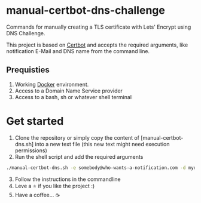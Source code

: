 # manual-certbot-dns-challenge
Commands for manually creating a TLS certificate with Lets' Encrypt using DNS Challenge.

This project is based on [Certbot](https://hub.docker.com/r/certbot/certbot/) and accepts the required arguments, like notification E-Mail and DNS name from the command line.

## Prequisties
1. Working [Docker](https://docs.docker.com/get-docker/) environment.
2. Access to a Domain Name Service provider
3. Access to a bash, sh or whatever shell terminal

# Get started
1. Clone the repository or simply copy the content of [manual-certbot-dns.sh] into a new text file (this new text might need execution permissions)
2. Run the shell script and add the required arguments

```sh
./manual-certbot-dns.sh -e somebody@who-wants-a-notification.com -d mydomain.example.com
```
3. Follow the instructions in the commandline
4. Leve a ⭐️ if you like the project :)
5. Have a coffee... ☕️
